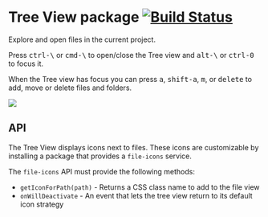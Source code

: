# Tree View package [![Build Status](https://travis-ci.org/atom/tree-view.svg?branch=master)](https://travis-ci.org/atom/tree-view)

Explore and open files in the current project.

Press <kbd>ctrl-\\</kbd> or <kbd>cmd-\\</kbd> to open/close the Tree view and <kbd>alt-\\</kbd> or <kbd>ctrl-0</kbd> to focus it.

When the Tree view has focus you can press <kbd>a</kbd>, <kbd>shift-a</kbd>, <kbd>m</kbd>, or <kbd>delete</kbd> to add, move
or delete files and folders.

![](https://f.cloud.github.com/assets/671378/2241932/6d9cface-9ceb-11e3-9026-31d5011d889d.png)

## API

The Tree View displays icons next to files. These icons are customizable by installing a package that provides a `file-icons` service.

The `file-icons` API must provide the following methods:

* `getIconForPath(path)` - Returns a CSS class name to add to the file view
* `onWillDeactivate` - An event that lets the tree view return to its default icon strategy
